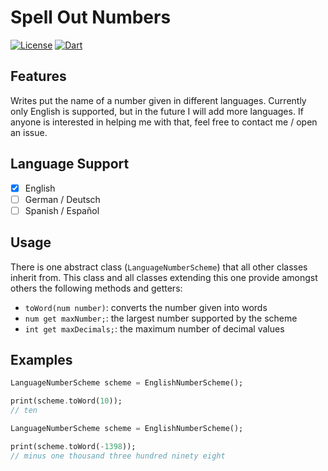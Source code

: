 <!-- 
This README describes the package. If you publish this package to pub.dev,
this README's contents appear on the landing page for your package.

For information about how to write a good package README, see the guide for
[writing package pages](https://dart.dev/guides/libraries/writing-package-pages). 

For general information about developing packages, see the Dart guide for
[creating packages](https://dart.dev/guides/libraries/create-library-packages)
and the Flutter guide for
[developing packages and plugins](https://flutter.dev/developing-packages). 
-->

# Spell Out Numbers

[![License](https://img.shields.io/github/license/florian-obernberger/spell_out_numbers)](./LICENSE)
[![Dart](https://github.com/florian-obernberger/spell_out_numbers/actions/workflows/dart.yml/badge.svg)](https://github.com/florian-obernberger/spell_out_numbers/actions/workflows/dart.yml)

## Features

Writes put the name of a number given in different languages.
Currently only English is supported, but in the future I will
add more languages. If anyone is interested in helping me with
that, feel free to contact me / open an issue.

## Language Support

- [x] English
- [ ] German / Deutsch
- [ ] Spanish / Español

## Usage

There is one abstract class (`LanguageNumberScheme`) that all
other classes inherit from. This class and all classes extending
this one provide amongst others the following methods and getters:

- `toWord(num number)`: converts the number given into words
- `num get maxNumber;`: the largest number supported by the scheme
- `int get maxDecimals;`: the maximum number of decimal values

## Examples

```dart
LanguageNumberScheme scheme = EnglishNumberScheme();

print(scheme.toWord(10));
// ten
```

```dart
LanguageNumberScheme scheme = EnglishNumberScheme();

print(scheme.toWord(-1398));
// minus one thousand three hundred ninety eight
```
